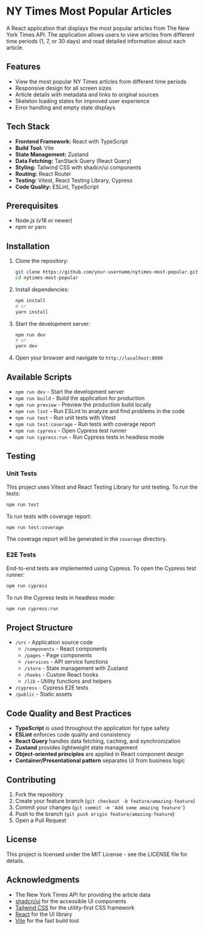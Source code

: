 # NY Times Most Popular Articles

A React application that displays the most popular articles from The New York Times API. The application allows users to view articles from different time periods (1, 7, or 30 days) and read detailed information about each article.

## Features

- View the most popular NY Times articles from different time periods
- Responsive design for all screen sizes
- Article details with metadata and links to original sources
- Skeleton loading states for improved user experience
- Error handling and empty state displays

## Tech Stack

- **Frontend Framework:** React with TypeScript
- **Build Tool:** Vite
- **State Management:** Zustand
- **Data Fetching:** TanStack Query (React Query)
- **Styling:** Tailwind CSS with shadcn/ui components
- **Routing:** React Router
- **Testing:** Vitest, React Testing Library, Cypress
- **Code Quality:** ESLint, TypeScript

## Prerequisites

- Node.js (v18 or newer)
- npm or yarn

## Installation

1. Clone the repository:
   ```sh
   git clone https://github.com/your-username/nytimes-most-popular.git
   cd nytimes-most-popular
   ```

2. Install dependencies:
   ```sh
   npm install
   # or
   yarn install
   ```

3. Start the development server:
   ```sh
   npm run dev
   # or
   yarn dev
   ```

4. Open your browser and navigate to `http://localhost:8080`

## Available Scripts

- `npm run dev` - Start the development server
- `npm run build` - Build the application for production
- `npm run preview` - Preview the production build locally
- `npm run lint` - Run ESLint to analyze and find problems in the code
- `npm run test` - Run unit tests with Vitest
- `npm run test:coverage` - Run tests with coverage report
- `npm run cypress` - Open Cypress test runner
- `npm run cypress:run` - Run Cypress tests in headless mode

## Testing

### Unit Tests

This project uses Vitest and React Testing Library for unit testing. To run the tests:

```sh
npm run test
```

To run tests with coverage report:

```sh
npm run test:coverage
```

The coverage report will be generated in the `coverage` directory.

### E2E Tests

End-to-end tests are implemented using Cypress. To open the Cypress test runner:

```sh
npm run cypress
```

To run the Cypress tests in headless mode:

```sh
npm run cypress:run
```

## Project Structure

- `/src` - Application source code
  - `/components` - React components
  - `/pages` - Page components
  - `/services` - API service functions
  - `/store` - State management with Zustand
  - `/hooks` - Custom React hooks
  - `/lib` - Utility functions and helpers
- `/cypress` - Cypress E2E tests
- `/public` - Static assets

## Code Quality and Best Practices

- **TypeScript** is used throughout the application for type safety
- **ESLint** enforces code quality and consistency
- **React Query** handles data fetching, caching, and synchronization
- **Zustand** provides lightweight state management
- **Object-oriented principles** are applied in React component design
- **Container/Presentational pattern** separates UI from business logic

## Contributing

1. Fork the repository
2. Create your feature branch (`git checkout -b feature/amazing-feature`)
3. Commit your changes (`git commit -m 'Add some amazing feature'`)
4. Push to the branch (`git push origin feature/amazing-feature`)
5. Open a Pull Request

## License

This project is licensed under the MIT License - see the LICENSE file for details.

## Acknowledgments

- The New York Times API for providing the article data
- [shadcn/ui](https://ui.shadcn.com/) for the accessible UI components
- [Tailwind CSS](https://tailwindcss.com/) for the utility-first CSS framework
- [React](https://reactjs.org/) for the UI library
- [Vite](https://vitejs.dev/) for the fast build tool
